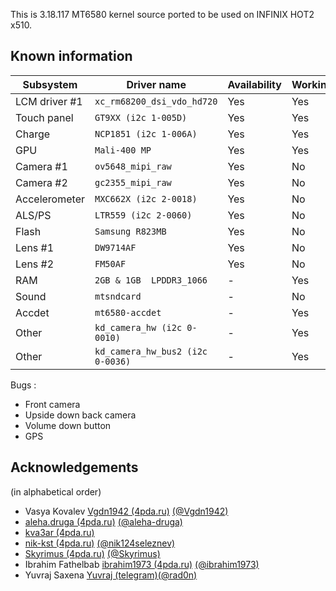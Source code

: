 This is 3.18.117 MT6580 kernel source ported to be used on INFINIX HOT2 x510.

## Known information
| Subsystem | Driver name | Availability | Working |
|-----------|-------------|--------------|---------|
| LCM driver #1 | `xc_rm68200_dsi_vdo_hd720` | Yes | Yes |
| Touch panel | `GT9XX (i2c 1-005D)` | Yes | Yes |
| Charge | `NCP1851 (i2c 1-006A)` | Yes | Yes |
| GPU | `Mali-400 MP` | Yes | Yes |
| Camera #1 | `ov5648_mipi_raw` | Yes | No |
| Camera #2 | `gc2355_mipi_raw` | Yes | No |
| Accelerometer | `MXC662X (i2c 2-0018)` | Yes | No |
| ALS/PS | `LTR559 (i2c 2-0060)` | Yes | No |
| Flash | `Samsung R823MB` | Yes | No |
| Lens #1 | `DW9714AF ` | Yes | No |
| Lens #2 | `FM50AF ` | Yes | No |
| RAM | `2GB & 1GB  LPDDR3_1066` | - | Yes |
| Sound | `mtsndcard` | - | No |
| Accdet | `mt6580-accdet` | - | Yes |
| Other | `kd_camera_hw (i2c 0-0010)` | - | Yes |
| Other | `kd_camera_hw_bus2 (i2c 0-0036)` | - | Yes |


Bugs :

* Front camera
* Upside down back camera
* Volume down button
* GPS


## Acknowledgements

(in alphabetical order)

* Vasya Kovalev [Vgdn1942 (4pda.ru)](https://4pda.ru/forum/index.php?showuser=2214676) [(@Vgdn1942)](https://github.com/Vgdn1942)
* [aleha.druga (4pda.ru)](https://4pda.ru/forum/index.php?showuser=3708916) [(@aleha-druga)](https://github.com/aleha-druga)
* [kva3ar (4pda.ru)](https://4pda.ru/forum/index.php?showuser=6751930)
* [nik-kst (4pda.ru)](https://4pda.ru/forum/index.php?showuser=4052130) [(@nik124seleznev)](https://github.com/nik124seleznev)
* [Skyrimus (4pda.ru)](https://4pda.ru/forum/index.php?showuser=3927665) [(@Skyrimus)](https://github.com/Skyrimus)
* Ibrahim Fathelbab [ibrahim1973 (4pda.ru)](https://4pda.ru/forum/index.php?showuser=8068515) [(@ibrahim1973)](https://github.com/ibrahim1973)
* Yuvraj Saxena [Yuvraj (telegram)](https://t.me/imyuvraj)[(@rad0n)](https://github.com/rad0n)
